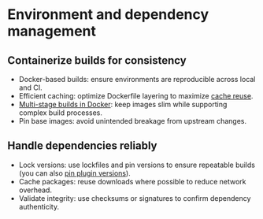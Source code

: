 # Environment and dependency management

## Containerize builds for consistency

* Docker-based builds: ensure environments are reproducible across local and CI.
* Efficient caching: optimize Dockerfile layering to maximize [cache reuse](https://docs.docker.com/build/cache/).
* [Multi-stage builds in Docker](https://docs.docker.com/build/building/multi-stage/): keep images slim while supporting complex build processes.
* Pin base images: avoid unintended breakage from upstream changes.

## Handle dependencies reliably

* Lock versions: use lockfiles and pin versions to ensure repeatable builds (you can also [pin plugin versions](/docs/pipelines/integrations/plugins/using#pinning-plugin-versions)).
* Cache packages: reuse downloads where possible to reduce network overhead.
* Validate integrity: use checksums or signatures to confirm dependency authenticity.
